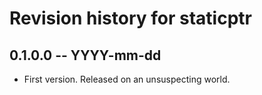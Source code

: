 # Revision history for staticptr

## 0.1.0.0 -- YYYY-mm-dd

* First version. Released on an unsuspecting world.
